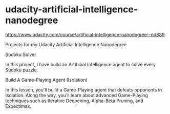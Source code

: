 # udacity-artificial-intelligence-nanodegree

https://www.udacity.com/course/artificial-intelligence-nanodegree--nd889

Projects for my Udacity Artificial Intelligence Nanodegree

Sudoku Solver

In this project, I have build an Artificial Intelligence agent to solve every Sudoku puzzle.

Build A Game-Playing Agent (Isolation)

In this lesson, you'll build a Game-Playing agent that defeats opponents in Isolation. Along the way, you'll learn about advanced Game-Playing techniques such as Iterative Deepening, Alpha-Beta Pruning, and Expectimax.
